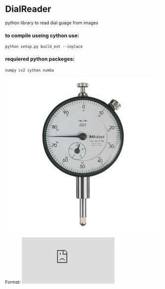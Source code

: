 # DialReader
python library to read dial guage from images

### to compile useing cython use:
`python setup.py build_ext --inplace`
### requiered python packeges:
`numpy cv2 cython numba`


![GitHub Logo](/img/dial_1.jpg)

Format: ![Geotechnics](http:\\www.geotechegypt.com)
